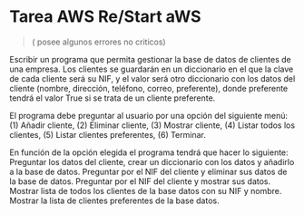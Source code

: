 # Tarea AWS Re/Start aWS
> ( posee algunos errores no criticos)

Escribir un programa que permita gestionar la base de datos de clientes de una empresa. 
Los clientes se guardarán en un diccionario en el que la clave de cada cliente será su NIF, y el valor será otro diccionario con los datos del cliente (nombre, dirección, teléfono, correo, preferente), donde preferente tendrá el valor True si se trata de un cliente preferente. 

El programa debe preguntar al usuario por una opción del siguiente menú: (1) Añadir cliente, (2) Eliminar cliente, (3) Mostrar cliente, (4) Listar todos los clientes, (5) Listar clientes preferentes, (6) Terminar. 

En función de la opción elegida el programa tendrá que hacer lo siguiente:
Preguntar los datos del cliente, crear un diccionario con los datos y añadirlo a la base de datos.
Preguntar por el NIF del cliente y eliminar sus datos de la base de datos.
Preguntar por el NIF del cliente y mostrar sus datos.
Mostrar lista de todos los clientes de la base datos con su NIF y nombre.
Mostrar la lista de clientes preferentes de la base datos.
